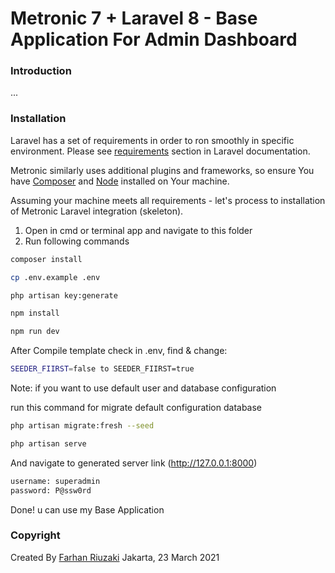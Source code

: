 # Metronic 7 + Laravel 8 - Base Application For Admin Dashboard

### Introduction

...

### Installation

Laravel has a set of requirements in order to ron smoothly in specific environment. Please see [requirements](https://laravel.com/docs/7.x#server-requirements) section in Laravel documentation.

Metronic similarly uses additional plugins and frameworks, so ensure You have [Composer](https://getcomposer.org/) and [Node](https://nodejs.org/) installed on Your machine.

Assuming your machine meets all requirements - let's process to installation of Metronic Laravel integration (skeleton).

1. Open in cmd or terminal app and navigate to this folder
2. Run following commands

```bash
composer install
```

```bash
cp .env.example .env
```

```bash
php artisan key:generate
```

```bash
npm install
```

```bash
npm run dev
```

After Compile template
check in .env, find & change:

```bash
SEEDER_FIIRST=false to SEEDER_FIIRST=true 
```

Note: if you want to use default user and database configuration

run this command for migrate default configuration database

```bash
php artisan migrate:fresh --seed
```

```bash
php artisan serve
```

And navigate to generated server link (http://127.0.0.1:8000)

```bash
username: superadmin
password: P@ssw0rd
```

Done! u can use my Base Application

### Copyright

Created By [Farhan Riuzaki](https://www.linkedin.com/in/farhanriuzaki/) Jakarta, 23 March 2021
